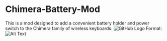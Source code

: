 # Chimera-Battery-Mod
This is a mod designed to add a convenient battery holder and power switch to the Chimera family of wireless keyboards.
![GitHub Logo](/images/logo.png)
Format: ![Alt Text](url)
